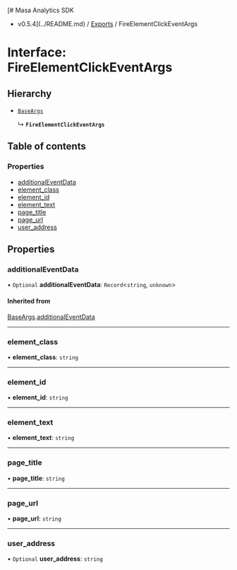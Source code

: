 [# Masa Analytics SDK
 - v0.5.4](../README.md) / [Exports](../modules.md) / FireElementClickEventArgs

# Interface: FireElementClickEventArgs

## Hierarchy

- [`BaseArgs`](BaseArgs.md)

  ↳ **`FireElementClickEventArgs`**

## Table of contents

### Properties

- [additionalEventData](FireElementClickEventArgs.md#additionaleventdata)
- [element\_class](FireElementClickEventArgs.md#element_class)
- [element\_id](FireElementClickEventArgs.md#element_id)
- [element\_text](FireElementClickEventArgs.md#element_text)
- [page\_title](FireElementClickEventArgs.md#page_title)
- [page\_url](FireElementClickEventArgs.md#page_url)
- [user\_address](FireElementClickEventArgs.md#user_address)

## Properties

### additionalEventData

• `Optional` **additionalEventData**: `Record`\<`string`, `unknown`\>

#### Inherited from

[BaseArgs](BaseArgs.md).[additionalEventData](BaseArgs.md#additionaleventdata)

___

### element\_class

• **element\_class**: `string`

___

### element\_id

• **element\_id**: `string`

___

### element\_text

• **element\_text**: `string`

___

### page\_title

• **page\_title**: `string`

___

### page\_url

• **page\_url**: `string`

___

### user\_address

• `Optional` **user\_address**: `string`
